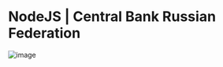 # NodeJS | Central Bank Russian Federation

![image](https://github.com/DoktorAssering/NodeJS/blob/main/Screens)
